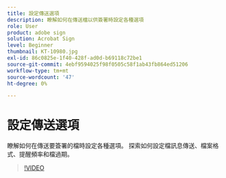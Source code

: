 ```yaml
---
title: 設定傳送選項
description: 瞭解如何在傳送檔以供簽署時設定各種選項
role: User
product: adobe sign
solution: Acrobat Sign
level: Beginner
thumbnail: KT-10980.jpg
exl-id: 86c0825e-1f40-428f-ad0d-b69118c72be1
source-git-commit: 4ebf9594025f98f0505c58f1ab43fb864ed51206
workflow-type: tm+mt
source-wordcount: '47'
ht-degree: 0%

---
```


# 設定傳送選項

瞭解如何在傳送要簽署的檔時設定各種選項。 探索如何設定檔訊息傳送、檔案格式、提醒頻率和檔過期。

>[!VIDEO](https://video.tv.adobe.com/v/346675?quality=12&learn=on&hidetitle=true)
